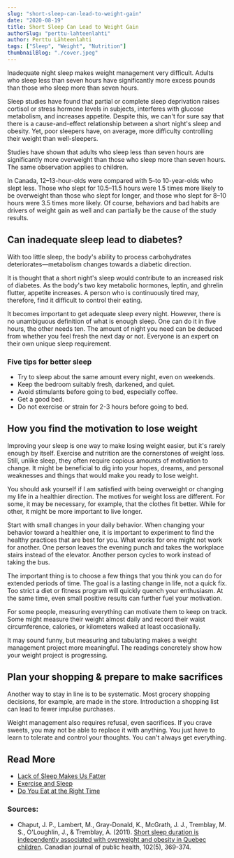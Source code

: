 ```yaml
---
slug: "short-sleep-can-lead-to-weight-gain"
date: "2020-08-19"
title: Short Sleep Can Lead to Weight Gain
authorSlug: "perttu-lahteenlahti"
author: Perttu Lähteenlahti
tags: ["Sleep", "Weight", "Nutrition"]
thumbnailBlog: "./cover.jpeg"
---
```


Inadequate night sleep makes weight management very difficult. Adults who sleep less than seven hours have significantly more excess pounds than those who sleep more than seven hours.

Sleep studies have found that partial or complete sleep deprivation raises cortisol or stress hormone levels in subjects, interferes with glucose metabolism, and increases appetite. Despite this, we can't for sure say that there is a cause-and-effect relationship between a short night's sleep and obesity. Yet, poor sleepers have, on average, more difficulty controlling their weight than well-sleepers.

Studies have shown that adults who sleep less than seven hours are significantly more overweight than those who sleep more than seven hours. The same observation applies to children.

In Canada, 12–13-hour-olds were compared with 5–to 10-year-olds who slept less. Those who slept for 10.5–11.5 hours were 1.5 times more likely to be overweight than those who slept for longer, and those who slept for 8–10 hours were 3.5 times more likely. Of course, behaviors and bad habits are drivers of weight gain as well and can partially be the cause of the study results.

## Can inadequate sleep lead to diabetes?

With too little sleep, the body's ability to process carbohydrates deteriorates—metabolism changes towards a diabetic direction.

It is thought that a short night's sleep would contribute to an increased risk of diabetes. As the body's two key metabolic hormones, leptin, and ghrelin flutter, appetite increases. A person who is continuously tired may, therefore, find it difficult to control their eating.

It becomes important to get adequate sleep every night. However, there is no unambiguous definition of what is enough sleep. One can do it in five hours, the other needs ten. The amount of night you need can be deduced from whether you feel fresh the next day or not. Everyone is an expert on their own unique sleep requirement.

### Five tips for better sleep

- Try to sleep about the same amount every night, even on weekends.
- Keep the bedroom suitably fresh, darkened, and quiet.
- Avoid stimulants before going to bed, especially coffee.
- Get a good bed.
- Do not exercise or strain for 2-3 hours before going to bed.

## How you find the motivation to lose weight

Improving your sleep is one way to make losing weight easier, but it's rarely enough by itself. Exercise and nutrition are the cornerstones of weight loss. Still, unlike sleep, they often require copious amounts of motivation to change. It might be beneficial to dig into your hopes, dreams, and personal weaknesses and things that would make you ready to lose weight.

You should ask yourself if I am satisfied with being overweight or changing my life in a healthier direction. The motives for weight loss are different. For some, it may be necessary, for example, that the clothes fit better. While for other, it might be more important to live longer.

Start with small changes in your daily behavior. When changing your behavior toward a healthier one, it is important to experiment to find the healthy practices that are best for you. What works for one might not work for another. One person leaves the evening punch and takes the workplace stairs instead of the elevator. Another person cycles to work instead of taking the bus.

The important thing is to choose a few things that you think you can do for extended periods of time. The goal is a lasting change in life, not a quick fix. Too strict a diet or fitness program will quickly quench your enthusiasm. At the same time, even small positive results can further fuel your motivation.

For some people, measuring everything can motivate them to keep on track. Some might measure their weight almost daily and record their waist circumference, calories, or kilometers walked at least occasionally.

It may sound funny, but measuring and tabulating makes a weight management project more meaningful. The readings concretely show how your weight project is progressing.

## Plan your shopping & prepare to make sacrifices

Another way to stay in line is to be systematic. Most grocery shopping decisions, for example, are made in the store. Introduction a shopping list can lead to fewer impulse purchases.

Weight management also requires refusal, even sacrifices. If you crave sweets, you may not be able to replace it with anything. You just have to learn to tolerate and control your thoughts. You can't always get everything.

## Read More

- [Lack of Sleep Makes Us Fatter](https://nyxo.app/lesson/lack-of-sleep-makes-us-fatter)
- [Exercise and Sleep](https://nyxo.app/lesson/exercise-and-sleep)
- [Do You Eat at the Right Time](https://nyxo.app/lesson/do-you-eat-at-the-right-time)

### Sources:

- Chaput, J. P., Lambert, M., Gray-Donald, K., McGrath, J. J., Tremblay, M. S., O'Loughlin, J., & Tremblay, A. (2011). [Short sleep duration is independently associated with overweight and obesity in Quebec children](https://www.ncbi.nlm.nih.gov/pmc/articles/PMC5760223/). Canadian journal of public health, 102(5), 369-374.
